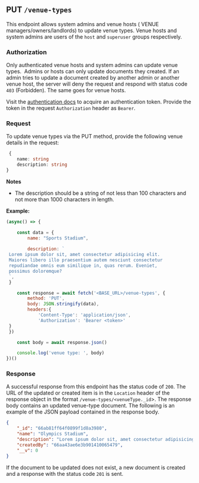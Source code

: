 ## PUT `/venue-types`

This endpoint allows system admins and venue hosts ( VENUE managers/owners/landlords) to update venue types. Venue hosts and system admins are users of the `host` and `superuser` groups respectively.

### Authorization
Only authenticated venue hosts and system admins can update venue types.  Admins or hosts can only update documents they created. If an admin tries to update a document created by another admin or another venue host, the server will deny the request and respond with status code `403` (Forbidden). The same goes for venue hosts.

Visit the [authentication docs](../../../authentication/authentication.md) to acquire an authentication token. Provide the token in the request `Authorization` header as `Bearer`.

### Request
To update venue types via the PUT method, provide the following venue details in the request:

```typescript
 {
    name: string
    description: string
}
```

**Notes**
- The description should be a string of not less than 100 characters and not more than 1000 characters in length.

**Example:**

```javascript
(async() => {

    const data = {
        name: "Sports Stadium",
        
        description: `
 Lorem ipsum dolor sit, amet consectetur adipisicing elit. 
 Maiores libero illo praesentium autem nesciunt consectetur 
 repudiandae omnis eum similique in, quas rerum. Eveniet, 
 possimus doloremque?
 `,
 }

    const response = await fetch('<BASE_URL>/venue-types', {
        method: 'PUT',
        body: JSON.stringify(data),
        headers:{
            'Content-Type': 'application/json',
            'Authorization': 'Bearer <token>'
 }
 })

    const body = await response.json()

    console.log('venue type: ', body)
})()
```


### Response

A successful response from this endpoint has the status code of `200`. The URL of the updated or created item is in the `Location` header of the response object in the format `/venue-types/<venueType._id`>. The response body contains an updated venue-type document. The following is an example of the JSON payload contained in the response body.

```json
{
    "_id": "66ab81ff64f0899f1d8a3980",
    "name": "Olympics Stadium",
    "description": "Lorem ipsum dolor sit, amet consectetur adipisicing elit. Maiores libero illo praesentium autem nesciunt consectetur repudiandae omnis eum similique in, quas rerum. Eveniet, possimus doloremque?",
    "createdBy": "66aa43ae6e3b901410065479",
    "__v": 0
}
```

If the document to be updated does not exist, a new document is created and a response with the status code `201` is sent.
